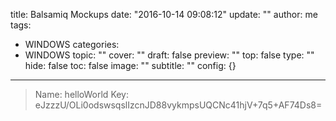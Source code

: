 title: Balsamiq Mockups
date: "2016-10-14 09:08:12"
update: ""
author: me
tags:
- WINDOWS
categories:
- WINDOWS
topic: ""
cover: ""
draft: false
preview: ""
top: false
type: ""
hide: false
toc: false
image: ""
subtitle: ""
config: {}


---




> Name: helloWorld
> Key: eJzzzU/OLi0odswsqslIzcnJD88vykmpsUQCNc41hjV+7q5+AF74Ds8=
